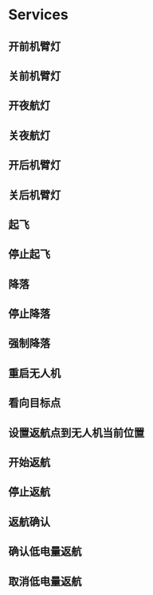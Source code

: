 # Services

## 开前机臂灯

## 关前机臂灯

## 开夜航灯

## 关夜航灯

## 开后机臂灯

## 关后机臂灯

## 起飞

## 停止起飞

## 降落

## 停止降落

## 强制降落

## 重启无人机

## 看向目标点

## 设置返航点到无人机当前位置

## 开始返航

## 停止返航

## 返航确认

## 确认低电量返航

## 取消低电量返航

